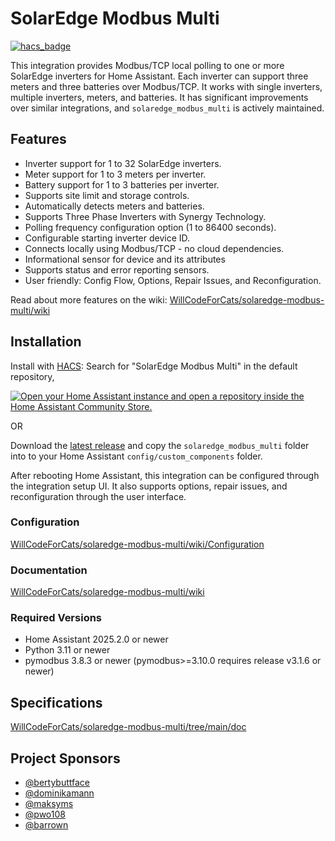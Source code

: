 # SolarEdge Modbus Multi

[![hacs_badge](https://img.shields.io/badge/HACS-Default-41BDF5.svg?style=for-the-badge)](https://github.com/hacs/integration)

This integration provides Modbus/TCP local polling to one or more SolarEdge inverters for Home Assistant. Each inverter can support three meters and three batteries over Modbus/TCP. It works with single inverters, multiple inverters, meters, and batteries. It has significant improvements over similar integrations, and `solaredge_modbus_multi` is actively maintained.

## Features

- Inverter support for 1 to 32 SolarEdge inverters.
- Meter support for 1 to 3 meters per inverter.
- Battery support for 1 to 3 batteries per inverter.
- Supports site limit and storage controls.
- Automatically detects meters and batteries.
- Supports Three Phase Inverters with Synergy Technology.
- Polling frequency configuration option (1 to 86400 seconds).
- Configurable starting inverter device ID.
- Connects locally using Modbus/TCP - no cloud dependencies.
- Informational sensor for device and its attributes
- Supports status and error reporting sensors.
- User friendly: Config Flow, Options, Repair Issues, and Reconfiguration.

Read about more features on the wiki: [WillCodeForCats/solaredge-modbus-multi/wiki](https://github.com/WillCodeForCats/solaredge-modbus-multi/wiki)

## Installation

Install with [HACS](https://hacs.xyz): Search for "SolarEdge Modbus Multi" in the default repository,

[![Open your Home Assistant instance and open a repository inside the Home Assistant Community Store.](https://my.home-assistant.io/badges/hacs_repository.svg)](https://my.home-assistant.io/redirect/hacs_repository/?owner=WillCodeForCats&repository=solaredge-modbus-multi&category=integration)

OR

Download the [latest release](https://github.com/WillCodeForCats/solaredge-modbus-multi/releases) and copy the `solaredge_modbus_multi` folder into to your Home Assistant `config/custom_components` folder.

After rebooting Home Assistant, this integration can be configured through the integration setup UI. It also supports options, repair issues, and reconfiguration through the user interface.

### Configuration

[WillCodeForCats/solaredge-modbus-multi/wiki/Configuration](https://github.com/WillCodeForCats/solaredge-modbus-multi/wiki/Configuration)

### Documentation

[WillCodeForCats/solaredge-modbus-multi/wiki](https://github.com/WillCodeForCats/solaredge-modbus-multi/wiki)

### Required Versions

- Home Assistant 2025.2.0 or newer
- Python 3.11 or newer
- pymodbus 3.8.3 or newer (pymodbus>=3.10.0 requires release v3.1.6 or newer)


## Specifications

[WillCodeForCats/solaredge-modbus-multi/tree/main/doc](https://github.com/WillCodeForCats/solaredge-modbus-multi/tree/main/doc)

## Project Sponsors

- [@bertybuttface](https://github.com/bertybuttface)
- [@dominikamann](https://github.com/dominikamann)
- [@maksyms](https://github.com/maksyms)
- [@pwo108](https://github.com/pwo108)
- [@barrown](https://github.com/barrown)
